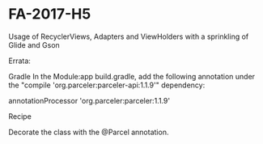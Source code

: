 # FA-2017-H5
Usage of RecyclerViews, Adapters and ViewHolders with a sprinkling of Glide and Gson

Errata:

Gradle
In the Module:app build.gradle, add the following annotation under the "compile 'org.parceler:parceler-api:1.1.9'" dependency:

annotationProcessor 'org.parceler:parceler:1.1.9'


Recipe

Decorate the class with the @Parcel annotation.


